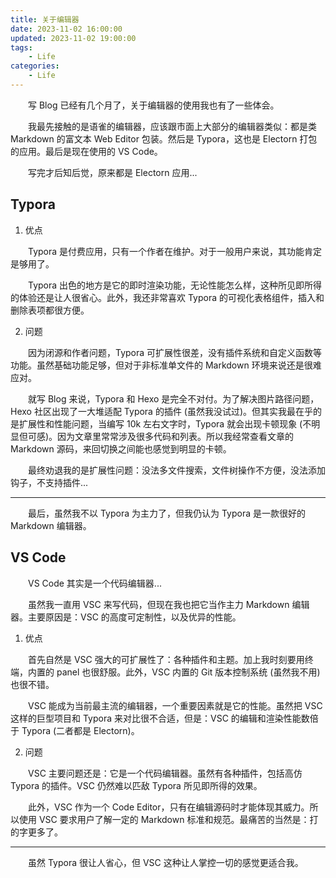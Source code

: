 ```yaml
---
title: 关于编辑器
date: 2023-11-02 16:00:00
updated: 2023-11-02 19:00:00
tags:
    - Life
categories:
    - Life
---
```


&emsp;&emsp;写 Blog 已经有几个月了，关于编辑器的使用我也有了一些体会。

&emsp;&emsp;我最先接触的是语雀的编辑器，应该跟市面上大部分的编辑器类似：都是类 Markdown 的富文本 Web Editor 包装。然后是 Typora，这也是 Electorn 打包的应用。最后是现在使用的 VS Code。

&emsp;&emsp;写完才后知后觉，原来都是 Electorn 应用...

<!-- more -->

## Typora

1. 优点

&emsp;&emsp;Typora 是付费应用，只有一个作者在维护。对于一般用户来说，其功能肯定是够用了。

&emsp;&emsp;Typora 出色的地方是它的即时渲染功能，无论性能怎么样，这种所见即所得的体验还是让人很省心。此外，我还非常喜欢 Typora 的可视化表格组件，插入和删除表项都很方便。

2. 问题

&emsp;&emsp;因为闭源和作者问题，Typora 可扩展性很差，没有插件系统和自定义函数等功能。虽然基础功能足够，但对于非标准单文件的 Markdown 环境来说还是很难应对。

&emsp;&emsp;就写 Blog 来说，Typora 和 Hexo 是完全不对付。为了解决图片路径问题，Hexo 社区出现了一大堆适配 Typora 的插件 (虽然我没试过)。但其实我最在乎的是扩展性和性能问题，当编写 10k 左右文字时，Typora 就会出现卡顿现象 (不明显但可感)。因为文章里常常涉及很多代码和列表。所以我经常查看文章的 Markdown 源码，来回切换之间能也感觉到明显的卡顿。

&emsp;&emsp;最终劝退我的是扩展性问题：没法多文件搜索，文件树操作不方便，没法添加钩子，不支持插件...

---

&emsp;&emsp;最后，虽然我不以 Typora 为主力了，但我仍认为 Typora 是一款很好的 Markdown 编辑器。

## VS Code

&emsp;&emsp;VS Code 其实是一个代码编辑器...

&emsp;&emsp;虽然我一直用 VSC 来写代码，但现在我也把它当作主力 Markdown 编辑器。主要原因是：VSC 的高度可定制性，以及优异的性能。

1. 优点

&emsp;&emsp;首先自然是 VSC 强大的可扩展性了：各种插件和主题。加上我时刻要用终端，内置的 panel 也很舒服。此外，VSC 内置的 Git 版本控制系统 (虽然我不用) 也很不错。

&emsp;&emsp;VSC 能成为当前最主流的编辑器，一个重要因素就是它的性能。虽然把 VSC 这样的巨型项目和 Typora 来对比很不合适，但是：VSC 的编辑和渲染性能数倍于 Typora (二者都是 Electorn)。

2. 问题

&emsp;&emsp;VSC 主要问题还是：它是一个代码编辑器。虽然有各种插件，包括高仿 Typora 的插件。VSC 仍然难以匹敌 Typora 所见即所得的效果。

&emsp;&emsp;此外，VSC 作为一个 Code Editor，只有在编辑源码时才能体现其威力。所以使用 VSC 要求用户了解一定的 Markdown 标准和规范。最痛苦的当然是：打的字更多了。

---

&emsp;&emsp;虽然 Typora 很让人省心，但 VSC 这种让人掌控一切的感觉更适合我。
